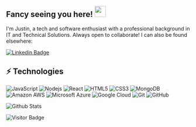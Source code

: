 ## Fancy seeing you here! <img src="https://raw.githubusercontent.com/aemmadi/aemmadi/master/wave.gif" width="30">

I'm Justin, a tech and software enthusiast with a professional background in IT and Technical Solutions. Always open to collaborate! I can also be found elsewhere:

[![Linkedin Badge](https://img.shields.io/badge/-gothreau-blue?style=flat-square&logo=Linkedin&logoColor=white&link=https://www.linkedin.com/in/gothreau/)](https://www.linkedin.com/in/gothreau/)

## ⚡ Technologies

![JavaScript](https://img.shields.io/badge/-JavaScript-black?style=flat-square&logo=javascript)
![Nodejs](https://img.shields.io/badge/-Nodejs-black?style=flat-square&logo=Node.js)
![React](https://img.shields.io/badge/-React-black?style=flat-square&logo=react)
![HTML5](https://img.shields.io/badge/-HTML5-E34F26?style=flat-square&logo=html5&logoColor=white)
![CSS3](https://img.shields.io/badge/-CSS3-1572B6?style=flat-square&logo=css3)
![MongoDB](https://img.shields.io/badge/-MongoDB-black?style=flat-square&logo=mongodb)
![Amazon AWS](https://img.shields.io/badge/Amazon%20AWS-232F3E?style=flat-square&logo=amazon-aws)
![Microsoft Azure](https://img.shields.io/badge/Microsoft%20Azure-232F7E?style=flat-square&logo=microsoft-azure)
![Google Cloud](https://img.shields.io/badge/Google%20Cloud-black?style=flat-square&logo=google-cloud)
![Git](https://img.shields.io/badge/-Git-black?style=flat-square&logo=git)
![GitHub](https://img.shields.io/badge/-GitHub-181717?style=flat-square&logo=github)

![Github Stats](https://github-readme-stats.vercel.app/api?username=gahmbit&count_private=true&show_icons=true&include_all_commits=true)

![Visitor Badge](https://visitor-badge.laobi.icu/badge?page_id=gahmbit.gahmbit)
